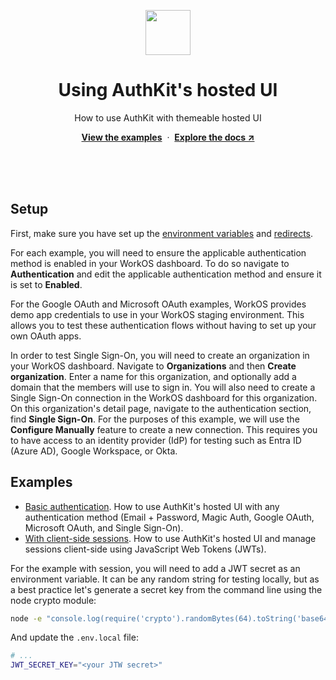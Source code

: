 <p align="center">
    <img src="https://github.com/workos/authkit-examples/assets/896475/c11765ce-cf6c-4157-87fd-c7776b509657" width="72" height="72" />
    <h1 align="center">Using AuthKit's hosted UI</h1>
    <p align="center">How to use AuthKit with themeable hosted UI</p>
    <p align="center"><strong><a href="#examples">View the examples</a></strong>&nbsp;&nbsp;·&nbsp;&nbsp;<strong><a href="https://workos.com/docs/user-management">Explore the docs ↗</a></strong></p>
    <br><br><br>
</p>

## Setup

First, make sure you have set up the [environment variables](/#environment-variables) and [redirects](/#redirects).

For each example, you will need to ensure the applicable authentication method is enabled in your WorkOS dashboard. To do so navigate to **Authentication** and edit the applicable authentication method and ensure it is set to **Enabled**.

For the Google OAuth and Microsoft OAuth examples, WorkOS provides demo app credentials to use in your WorkOS staging environment. This allows you to test these authentication flows without having to set up your own OAuth apps.

In order to test Single Sign-On, you will need to create an organization in your WorkOS dashboard. Navigate to **Organizations** and then **Create organization**. Enter a name for this organization, and optionally add a domain that the members will use to sign in. You will also need to create a Single Sign-On connection in the WorkOS dashboard for this organization. On this organization's detail page, navigate to the authentication section, find **Single Sign-On**. For the purposes of this example, we will use the **Configure Manually** feature to create a new connection. This requires you to have access to an identity provider (IdP) for testing such as Entra ID (Azure AD), Google Workspace, or Okta.

## Examples

- [Basic authentication](./basic/page.tsx). How to use AuthKit's hosted UI with any authentication method (Email + Password, Magic Auth, Google OAuth, Microsoft OAuth, and Single Sign-On).
- [With client-side sessions](./with-session/page.tsx). How to use AuthKit's hosted UI and manage sessions client-side using JavaScript Web Tokens (JWTs).

For the example with session, you will need to add a JWT secret as an environment variable. It can be any random string for testing locally, but as a best practice let's generate a secret key from the command line using the node crypto module:

```bash
node -e "console.log(require('crypto').randomBytes(64).toString('base64'));"
```

And update the `.env.local` file:

```bash
# ...
JWT_SECRET_KEY="<your JTW secret>"
```
